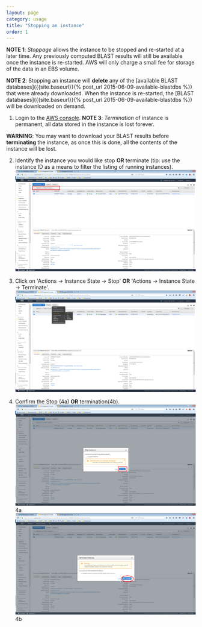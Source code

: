 ```yaml
---
layout: page
category: usage
title: "Stopping an instance"
order: 1
---
```


**NOTE 1**: _Stoppage_ allows the instance to be stopped and re-started at a later time. Any previously computed BLAST results will still be available once the instance is re-started. AWS will only charge a small fee for storage of the data in an EBS volume.

**NOTE 2**: Stopping an instance will **delete** any of the [available BLAST databases]({{site.baseurl}}{% post_url 2015-06-09-available-blastdbs %}) that were already downloaded. When the instance is re-started, the [BLAST databases]({{site.baseurl}}{% post_url 2015-06-09-available-blastdbs %}) will be downloaded on demand.

1. Login to the [AWS console](https://console.aws.amazon.com/ec2).
**NOTE 3**: _Termination_ of instance is permanent, all data stored in the instance is lost forever.<br>

**WARNING**: You may want to download your BLAST results before **terminating** the instance, as once this is done, all the contents of the instance will be lost.


2. Identify the instance you would like stop **OR** terminate (tip: use the instance ID as a means to filter the listing of running instances).
![EC2 filter by IID](../images/ec2-filter-by-iid.png "EC2 filter by IID")

3. Click on 'Actions -> Instance State -> Stop' **OR** 'Actions -> Instance State -> Terminate'.
![EC stop terminate](../images/ec2-stop-terminate.png "EC stop terminate")

4. Confirm the Stop (4a) **OR** termination(4b).
![4a](../images/ec2-stop-confirm.png "4a")4a
![4b](../images/ec2-termination-confirm.png "4b")4b

